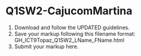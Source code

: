 # Q1SW2-CajucomMartina
1. Download and follow the UPDATED guidelines.
2. Save your markup following this filename format:
   GH_ICT9Topaz_Q1SW2_LName_FName.html
3. Submit your markup here.
